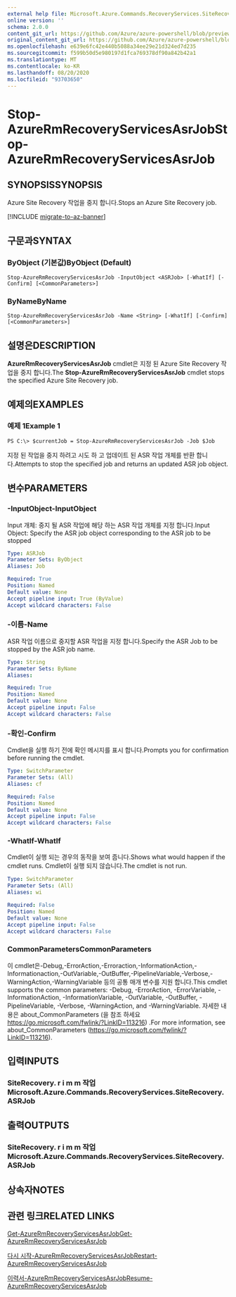```yaml
---
external help file: Microsoft.Azure.Commands.RecoveryServices.SiteRecovery.dll-Help.xml
online version: ''
schema: 2.0.0
content_git_url: https://github.com/Azure/azure-powershell/blob/preview/src/ResourceManager/RecoveryServices.SiteRecovery/Commands.RecoveryServices.SiteRecovery/help/Stop-AzureRmRecoveryServicesAsrJob.md
original_content_git_url: https://github.com/Azure/azure-powershell/blob/preview/src/ResourceManager/RecoveryServices.SiteRecovery/Commands.RecoveryServices.SiteRecovery/help/Stop-AzureRmRecoveryServicesAsrJob.md
ms.openlocfilehash: e639e6fc42e440b5088a34ee29e21d324ed7d235
ms.sourcegitcommit: f599b50d5e980197d1fca769378df90a842b42a1
ms.translationtype: MT
ms.contentlocale: ko-KR
ms.lasthandoff: 08/20/2020
ms.locfileid: "93703650"
---
```

# <span data-ttu-id="29b64-101">Stop-AzureRmRecoveryServicesAsrJob</span><span class="sxs-lookup"><span data-stu-id="29b64-101">Stop-AzureRmRecoveryServicesAsrJob</span></span>

## <span data-ttu-id="29b64-102">SYNOPSIS</span><span class="sxs-lookup"><span data-stu-id="29b64-102">SYNOPSIS</span></span>
<span data-ttu-id="29b64-103">Azure Site Recovery 작업을 중지 합니다.</span><span class="sxs-lookup"><span data-stu-id="29b64-103">Stops an Azure Site Recovery job.</span></span>

[!INCLUDE [migrate-to-az-banner](../../includes/migrate-to-az-banner.md)]

## <span data-ttu-id="29b64-104">구문과</span><span class="sxs-lookup"><span data-stu-id="29b64-104">SYNTAX</span></span>

### <span data-ttu-id="29b64-105">ByObject (기본값)</span><span class="sxs-lookup"><span data-stu-id="29b64-105">ByObject (Default)</span></span>
```
Stop-AzureRmRecoveryServicesAsrJob -InputObject <ASRJob> [-WhatIf] [-Confirm] [<CommonParameters>]
```

### <span data-ttu-id="29b64-106">ByName</span><span class="sxs-lookup"><span data-stu-id="29b64-106">ByName</span></span>
```
Stop-AzureRmRecoveryServicesAsrJob -Name <String> [-WhatIf] [-Confirm] [<CommonParameters>]
```

## <span data-ttu-id="29b64-107">설명은</span><span class="sxs-lookup"><span data-stu-id="29b64-107">DESCRIPTION</span></span>
<span data-ttu-id="29b64-108">**AzureRmRecoveryServicesAsrJob** cmdlet은 지정 된 Azure Site Recovery 작업을 중지 합니다.</span><span class="sxs-lookup"><span data-stu-id="29b64-108">The **Stop-AzureRmRecoveryServicesAsrJob** cmdlet stops the specified Azure Site Recovery job.</span></span>

## <span data-ttu-id="29b64-109">예제의</span><span class="sxs-lookup"><span data-stu-id="29b64-109">EXAMPLES</span></span>

### <span data-ttu-id="29b64-110">예제 1</span><span class="sxs-lookup"><span data-stu-id="29b64-110">Example 1</span></span>
```
PS C:\> $currentJob = Stop-AzureRmRecoveryServicesAsrJob -Job $Job
```

<span data-ttu-id="29b64-111">지정 된 작업을 중지 하려고 시도 하 고 업데이트 된 ASR 작업 개체를 반환 합니다.</span><span class="sxs-lookup"><span data-stu-id="29b64-111">Attempts to stop the specified job and returns an updated ASR job object.</span></span>

## <span data-ttu-id="29b64-112">변수</span><span class="sxs-lookup"><span data-stu-id="29b64-112">PARAMETERS</span></span>

### <span data-ttu-id="29b64-113">-InputObject</span><span class="sxs-lookup"><span data-stu-id="29b64-113">-InputObject</span></span>
<span data-ttu-id="29b64-114">Input 개체: 중지 될 ASR 작업에 해당 하는 ASR 작업 개체를 지정 합니다.</span><span class="sxs-lookup"><span data-stu-id="29b64-114">Input Object: Specify the ASR job object corresponding to the ASR job to be stopped</span></span>

```yaml
Type: ASRJob
Parameter Sets: ByObject
Aliases: Job

Required: True
Position: Named
Default value: None
Accept pipeline input: True (ByValue)
Accept wildcard characters: False
```

### <span data-ttu-id="29b64-115">-이름</span><span class="sxs-lookup"><span data-stu-id="29b64-115">-Name</span></span>
<span data-ttu-id="29b64-116">ASR 작업 이름으로 중지할 ASR 작업을 지정 합니다.</span><span class="sxs-lookup"><span data-stu-id="29b64-116">Specify the ASR Job to be stopped by the ASR job name.</span></span>

```yaml
Type: String
Parameter Sets: ByName
Aliases: 

Required: True
Position: Named
Default value: None
Accept pipeline input: False
Accept wildcard characters: False
```

### <span data-ttu-id="29b64-117">-확인</span><span class="sxs-lookup"><span data-stu-id="29b64-117">-Confirm</span></span>
<span data-ttu-id="29b64-118">Cmdlet을 실행 하기 전에 확인 메시지를 표시 합니다.</span><span class="sxs-lookup"><span data-stu-id="29b64-118">Prompts you for confirmation before running the cmdlet.</span></span>

```yaml
Type: SwitchParameter
Parameter Sets: (All)
Aliases: cf

Required: False
Position: Named
Default value: None
Accept pipeline input: False
Accept wildcard characters: False
```

### <span data-ttu-id="29b64-119">-WhatIf</span><span class="sxs-lookup"><span data-stu-id="29b64-119">-WhatIf</span></span>
<span data-ttu-id="29b64-120">Cmdlet이 실행 되는 경우의 동작을 보여 줍니다.</span><span class="sxs-lookup"><span data-stu-id="29b64-120">Shows what would happen if the cmdlet runs.</span></span> <span data-ttu-id="29b64-121">Cmdlet이 실행 되지 않습니다.</span><span class="sxs-lookup"><span data-stu-id="29b64-121">The cmdlet is not run.</span></span>

```yaml
Type: SwitchParameter
Parameter Sets: (All)
Aliases: wi

Required: False
Position: Named
Default value: None
Accept pipeline input: False
Accept wildcard characters: False
```

### <span data-ttu-id="29b64-122">CommonParameters</span><span class="sxs-lookup"><span data-stu-id="29b64-122">CommonParameters</span></span>
<span data-ttu-id="29b64-123">이 cmdlet은-Debug,-ErrorAction,-Erroraction,-InformationAction,-Informationaction,-OutVariable,-OutBuffer,-PipelineVariable,-Verbose,-WarningAction,-WarningVariable 등의 공통 매개 변수를 지원 합니다.</span><span class="sxs-lookup"><span data-stu-id="29b64-123">This cmdlet supports the common parameters: -Debug, -ErrorAction, -ErrorVariable, -InformationAction, -InformationVariable, -OutVariable, -OutBuffer, -PipelineVariable, -Verbose, -WarningAction, and -WarningVariable.</span></span> <span data-ttu-id="29b64-124">자세한 내용은 about_CommonParameters (을 참조 하세요 https://go.microsoft.com/fwlink/?LinkID=113216) .</span><span class="sxs-lookup"><span data-stu-id="29b64-124">For more information, see about_CommonParameters (https://go.microsoft.com/fwlink/?LinkID=113216).</span></span>

## <span data-ttu-id="29b64-125">입력</span><span class="sxs-lookup"><span data-stu-id="29b64-125">INPUTS</span></span>

### <span data-ttu-id="29b64-126">SiteRecovery. r i m m 작업</span><span class="sxs-lookup"><span data-stu-id="29b64-126">Microsoft.Azure.Commands.RecoveryServices.SiteRecovery.ASRJob</span></span>

## <span data-ttu-id="29b64-127">출력</span><span class="sxs-lookup"><span data-stu-id="29b64-127">OUTPUTS</span></span>

### <span data-ttu-id="29b64-128">SiteRecovery. r i m m 작업</span><span class="sxs-lookup"><span data-stu-id="29b64-128">Microsoft.Azure.Commands.RecoveryServices.SiteRecovery.ASRJob</span></span>

## <span data-ttu-id="29b64-129">상속자</span><span class="sxs-lookup"><span data-stu-id="29b64-129">NOTES</span></span>

## <span data-ttu-id="29b64-130">관련 링크</span><span class="sxs-lookup"><span data-stu-id="29b64-130">RELATED LINKS</span></span>

[<span data-ttu-id="29b64-131">Get-AzureRmRecoveryServicesAsrJob</span><span class="sxs-lookup"><span data-stu-id="29b64-131">Get-AzureRmRecoveryServicesAsrJob</span></span>](./Get-AzureRmRecoveryServicesAsrJob.md)

[<span data-ttu-id="29b64-132">다시 시작-AzureRmRecoveryServicesAsrJob</span><span class="sxs-lookup"><span data-stu-id="29b64-132">Restart-AzureRmRecoveryServicesAsrJob</span></span>](./Restart-AzureRmRecoveryServicesAsrJob.md)

[<span data-ttu-id="29b64-133">이력서-AzureRmRecoveryServicesAsrJob</span><span class="sxs-lookup"><span data-stu-id="29b64-133">Resume-AzureRmRecoveryServicesAsrJob</span></span>](./Resume-AzureRmRecoveryServicesAsrJob.md)
